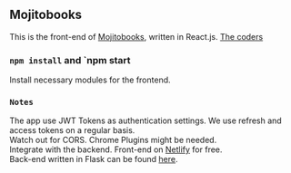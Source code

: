 ## Mojitobooks

This is the front-end of [Mojitobooks](https://mojitobooks.com), written in React.js. [The coders](https://github.com/orgs/Duomigo/people)

### `npm install` and `npm start

Install necessary modules for the frontend.

### `Notes`

The app use JWT Tokens as authentication settings. We use refresh and access tokens on a regular basis.<br>
Watch out for CORS. Chrome Plugins might be needed.<br>
Integrate with the backend. Front-end on [Netlify](https://netlify.com) for free.<br>
Back-end written in Flask can be found [here](https://github.com/duomigo/mojitobooks-backend).




